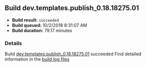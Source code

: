 ## Build dev.templates.publish_0.18.18275.01
- **Build result:** `succeeded`
- **Build queued:** 10/2/2018 8:31:07 AM
- **Build duration:** 79.17 minutes
### Details
Build [dev.templates.publish_0.18.18275.01](https://winappstudio.visualstudio.com/web/build.aspx?pcguid=a4ef43be-68ce-4195-a619-079b4d9834c2&builduri=vstfs%3a%2f%2f%2fBuild%2fBuild%2f26348) succeeded
Find detailed information in the [build log files](https://uwpctdiags.blob.core.windows.net/buildlogs/dev.templates.publish_0.18.18275.01_logs.zip)
